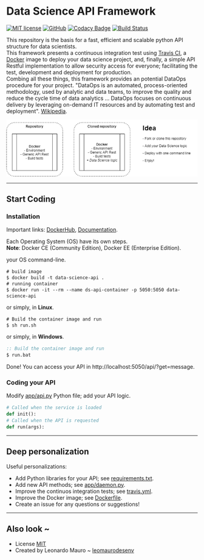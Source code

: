 # Data Science API Framework
[![MIT license](https://img.shields.io/badge/License-MIT-blue.svg)](LICENSE)
[![GitHub](https://img.shields.io/badge/Code-GitHub-yellow.svg)](https://github.com/leomaurodesenv/data-science-api-framework)
[![Codacy Badge](https://app.codacy.com/project/badge/Grade/ca9bfbcc15dc48eba5b5cd22dc8f1329)](https://www.codacy.com/manual/leomaurodesenv/data-science-api-framework?utm_source=github.com&amp;utm_medium=referral&amp;utm_content=leomaurodesenv/data-science-api-framework&amp;utm_campaign=Badge_Grade)
[![Build Status](https://travis-ci.com/leomaurodesenv/data-science-api-framework.svg?branch=master)](https://travis-ci.com/leomaurodesenv/data-science-api-framework)
   
This repository is the basis for a fast, efficient and scalable python API structure for data scientists.   
This framework presents a continuous integration test using [Travis CI](https://travis-ci.com/), a [Docker](https://www.docker.com/) image to deploy your data science project, and, finally, a simple API Restful implementation to allow security access for everyone; facilitating the test, development and deployment for production.  
Combing all these things, this framework provides an potential DataOps procedure for your project. "DataOps is an automated, process-oriented methodology, used by analytic and data teams, to improve the quality and reduce the cycle time of data analytics ... DataOps focuses on continuous delivery by leveraging on-demand IT resources and by automating test and deployment". [Wikipedia](https://en.wikipedia.org/wiki/DataOps).   

![Idea](idea/main-idea.png)

---
## Start Coding
### Installation

Important links: [DockerHub](http://hub.docker.com/), [Documentation](https://docs.docker.com/).   

Each Operating System (OS) have its own steps.   
**Note**: Docker CE (Community Edition), Docker EE (Enterprise Edition).   

your OS command-line.
```shell
# build image
$ docker build -t data-science-api .
# running container
$ docker run -it --rm --name ds-api-container -p 5050:5050 data-science-api
```

or simply, in **Linux**.   

```shell
# Build the container image and run
$ sh run.sh
```

or simply, in **Windows**.   

```cmd
:: Build the container image and run
$ run.bat
```

Done! You can access your API in http://localhost:5050/api/?get=message.   

### Coding your API

Modify [app/api.py](app/api.py) Python file; add your API logic.   

```python
# Called when the service is loaded
def init():
# Called when the API is requested
def run(args):
```

---
## Deep personalization

Useful personalizations:   
-   Add Python libraries for your API; see [requirements.txt](requirements.txt).
-   Add new API methods; see [app/daemon.py](app/daemon.py).
-   Improve the continuos integration tests; see [travis.yml](travis.yml).
-   Improve the Docker image; see [Dockerfile](Dockerfile).
-   Create an issue for any questions or suggestions!

---
## Also look ~

-   License [MIT](LICENSE)
-   Created by Leonardo Mauro ~ [leomaurodesenv](https://github.com/leomaurodesenv/)
